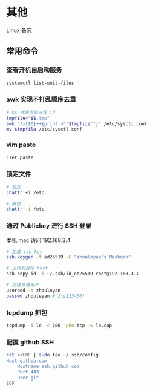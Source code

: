 # 其他

Linux 备忘

## 常用命令

### 查看开机自启动服务

```bash
systemctl list-unit-files
```

### awk 实现不打乱顺序去重

```bash
# $$ 代表当前进程 id
tmpfile="$$.tmp"
awk '!x[$0]++{print >"'$tmpfile'"}' /etc/sysctl.conf
mv $tmpfile /etc/sysctl.conf
```

### vim paste

```bash
:set paste
```

### 锁定文件

```bash
# 锁定
chattr +i /etc

# 解锁
chattr -i /etc
```

### 通过 Publickey 进行 SSH 登录

本机 mac 访问 192.168.3.4

```bash
# 生成 ssh key
ssh-keygen -t ed25519 -C "zhouleyan's Macbook"

# 上传到目标 host
ssh-copy-id -i ~/.ssh/id_ed25519 root@192.168.3.4

# 创建普通用户
useradd -m zhouleyan
passwd zhouleyan # Zly123456!
```

### tcpdump 抓包

```bash
tcpdump -i lo -c 100 -pne tcp -w lo.cap
```

### 配置 github SSH

```bash
cat <<EOF | sudo tee ~/.ssh/config
Host github.com
    Hostname ssh.github.com
    Port 443
    User git
EOF
```
